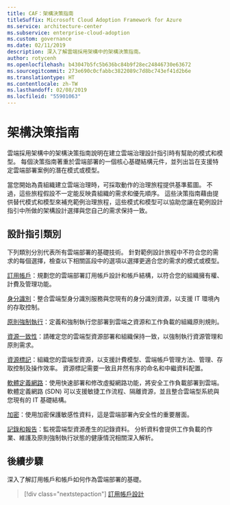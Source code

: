 ```yaml
---
title: CAF：架構決策指南
titleSuffix: Microsoft Cloud Adoption Framework for Azure
ms.service: architecture-center
ms.subservice: enterprise-cloud-adoption
ms.custom: governance
ms.date: 02/11/2019
description: 深入了解雲端採用架構中的架構決策指南。
author: rotycenh
ms.openlocfilehash: b43047b5fc5b636bc84b9f28ec24846730e63672
ms.sourcegitcommit: 273e690c0cfabbc3822089c7d8bc743ef41d2b6e
ms.translationtype: HT
ms.contentlocale: zh-TW
ms.lasthandoff: 02/08/2019
ms.locfileid: "55901063"
---
```

# <a name="architectural-decision-guides"></a>架構決策指南

雲端採用架構中的架構決策指南說明在建立雲端治理設計指引時有幫助的模式和模型。 每個決策指南著重於雲端部署的一個核心基礎結構元件，並列出旨在支援特定雲端部署案例的潛在模式或模型。

當您開始為貴組織建立雲端治理時，可採取動作的治理旅程提供基準藍圖。 不過，這些旅程假設不一定能反映貴組織的需求和優先順序。
這些決策指南藉由提供替代模式和模型來補充範例治理旅程，這些模式和模型可以協助您讓在範例設計指引中所做的架構設計選擇與您自己的需求保持一致。

## <a name="design-guidance-categories"></a>設計指引類別

下列類別分別代表所有雲端部署的基礎技術。 針對範例設計旅程中不符合您的需求的每個選擇，檢查以下相關區段中的選項以選擇更適合您的需求的模式或模型。

[訂用帳戶](./subscriptions/overview.md)：規劃您的雲端部署訂用帳戶設計和帳戶結構，以符合您的組織擁有權、計費及管理功能。

[身分識別](./identity/overview.md)：整合雲端型身分識別服務與您現有的身分識別資源，以支援 IT 環境內的存取控制。

[原則強制執行](./policy-enforcement/overview.md)：定義和強制執行您部署到雲端之資源和工作負載的組織原則規則。

[資源一致性](./resource-consistency/overview.md)：請確定您的雲端型資源部署和組織保持一致，以強制執行資源管理和原則需求。

[資源標記](./resource-tagging/overview.md)：組織您的雲端型資源，以支援計費模型、雲端帳戶管理方法、管理、存取控制及操作效率。 資源標記需要一致且井然有序的命名和中繼資料配置。

[軟體定義網路](./software-defined-network/overview.md)：使用快速部署和修改虛擬網路功能，將安全工作負載部署到雲端。 軟體定義網路 (SDN) 可以支援敏捷工作流程、隔離資源，並且整合雲端型系統與您現有的 IT 基礎結構。

[加密](./encryption/overview.md)：使用加密保護敏感性資料，這是雲端部署內安全性的重要層面。

[記錄和報告](./log-and-report/overview.md)：監視雲端型資源產生的記錄資料。 分析資料會提供工作負載的作業、維護及原則強制執行狀態的健康情況相關深入解析。

## <a name="next-steps"></a>後續步驟

深入了解訂用帳戶和帳戶如何作為雲端部署的基礎。

> [!div class="nextstepaction"]
> [訂用帳戶設計](subscriptions/overview.md)
